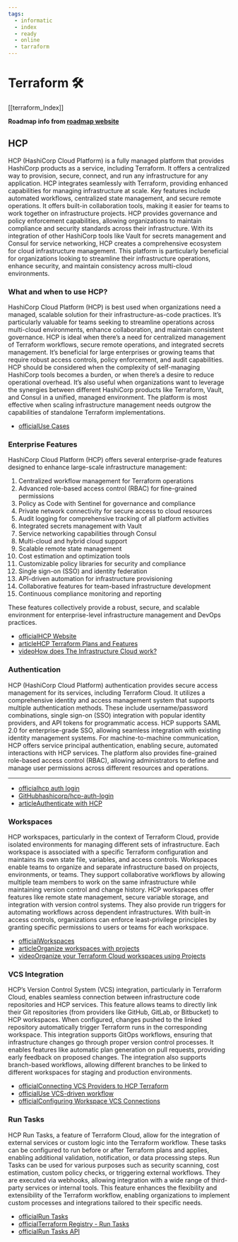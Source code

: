 ```yaml
---
tags:
  - informatic
  - index
  - ready
  - online
  - tarraform
---
```


# Terraform 🛠

[[terraform_Index]]

__Roadmap info from [roadmap website](https://roadmap.sh/terraform/)__

## HCP

HCP (HashiCorp Cloud Platform) is a fully managed platform that provides HashiCorp products as a service, including Terraform. It offers a centralized way to provision, secure, connect, and run any infrastructure for any application. HCP integrates seamlessly with Terraform, providing enhanced capabilities for managing infrastructure at scale. Key features include automated workflows, centralized state management, and secure remote operations. It offers built-in collaboration tools, making it easier for teams to work together on infrastructure projects. HCP provides governance and policy enforcement capabilities, allowing organizations to maintain compliance and security standards across their infrastructure. With its integration of other HashiCorp tools like Vault for secrets management and Consul for service networking, HCP creates a comprehensive ecosystem for cloud infrastructure management. This platform is particularly beneficial for organizations looking to streamline their infrastructure operations, enhance security, and maintain consistency across multi-cloud environments.

### What and when to use HCP?

HashiCorp Cloud Platform (HCP) is best used when organizations need a managed, scalable solution for their infrastructure-as-code practices. It’s particularly valuable for teams seeking to streamline operations across multi-cloud environments, enhance collaboration, and maintain consistent governance. HCP is ideal when there’s a need for centralized management of Terraform workflows, secure remote operations, and integrated secrets management. It’s beneficial for large enterprises or growing teams that require robust access controls, policy enforcement, and audit capabilities. HCP should be considered when the complexity of self-managing HashiCorp tools becomes a burden, or when there’s a desire to reduce operational overhead. It’s also useful when organizations want to leverage the synergies between different HashiCorp products like Terraform, Vault, and Consul in a unified, managed environment. The platform is most effective when scaling infrastructure management needs outgrow the capabilities of standalone Terraform implementations.

- [officialUse Cases](https://developer.hashicorp.com/terraform/intro/use-cases)

### Enterprise Features

HashiCorp Cloud Platform (HCP) offers several enterprise-grade features designed to enhance large-scale infrastructure management:

1. Centralized workflow management for Terraform operations
2. Advanced role-based access control (RBAC) for fine-grained permissions
3. Policy as Code with Sentinel for governance and compliance
4. Private network connectivity for secure access to cloud resources
5. Audit logging for comprehensive tracking of all platform activities
6. Integrated secrets management with Vault
7. Service networking capabilities through Consul
8. Multi-cloud and hybrid cloud support
9. Scalable remote state management
10. Cost estimation and optimization tools
11. Customizable policy libraries for security and compliance
12. Single sign-on (SSO) and identity federation
13. API-driven automation for infrastructure provisioning
14. Collaborative features for team-based infrastructure development
15. Continuous compliance monitoring and reporting

These features collectively provide a robust, secure, and scalable environment for enterprise-level infrastructure management and DevOps practices.

- [officialHCP Website](https://www.hashicorp.com/cloud)
- [articleHCP Terraform Plans and Features](https://developer.hashicorp.com/terraform/cloud-docs/overview)
- [videoHow does The Infrastructure Cloud work?](https://www.youtube.com/watch?v=zWWGsJrWj5E)

### Authentication

HCP (HashiCorp Cloud Platform) authentication provides secure access management for its services, including Terraform Cloud. It utilizes a comprehensive identity and access management system that supports multiple authentication methods. These include username/password combinations, single sign-on (SSO) integration with popular identity providers, and API tokens for programmatic access. HCP supports SAML 2.0 for enterprise-grade SSO, allowing seamless integration with existing identity management systems. For machine-to-machine communication, HCP offers service principal authentication, enabling secure, automated interactions with HCP services. The platform also provides fine-grained role-based access control (RBAC), allowing administrators to define and manage user permissions across different resources and operations.

---

- [officialhcp auth login](https://developer.hashicorp.com/hcp/docs/cli/commands/auth/login)
- [GitHubhashicorp/hcp-auth-login](https://github.com/hashicorp/hcp-auth-action)
- [articleAuthenticate with HCP](https://registry.terraform.io/providers/hashicorp/hcp/latest/docs/guides/auth)

### Workspaces

HCP workspaces, particularly in the context of Terraform Cloud, provide isolated environments for managing different sets of infrastructure. Each workspace is associated with a specific Terraform configuration and maintains its own state file, variables, and access controls. Workspaces enable teams to organize and separate infrastructure based on projects, environments, or teams. They support collaborative workflows by allowing multiple team members to work on the same infrastructure while maintaining version control and change history. HCP workspaces offer features like remote state management, secure variable storage, and integration with version control systems. They also provide run triggers for automating workflows across dependent infrastructures. With built-in access controls, organizations can enforce least-privilege principles by granting specific permissions to users or teams for each workspace.

- [officialWorkspaces](https://developer.hashicorp.com/terraform/cloud-docs/workspaces)
- [articleOrganize workspaces with projects](https://developer.hashicorp.com/terraform/tutorials/cloud/projects)
- [videoOrganize your Terraform Cloud workspaces using Projects](https://www.youtube.com/watch?v=J1T1tbU6wAU)

### VCS Integration

HCP’s Version Control System (VCS) integration, particularly in Terraform Cloud, enables seamless connection between infrastructure code repositories and HCP services. This feature allows teams to directly link their Git repositories (from providers like GitHub, GitLab, or Bitbucket) to HCP workspaces. When configured, changes pushed to the linked repository automatically trigger Terraform runs in the corresponding workspace. This integration supports GitOps workflows, ensuring that infrastructure changes go through proper version control processes. It enables features like automatic plan generation on pull requests, providing early feedback on proposed changes. The integration also supports branch-based workflows, allowing different branches to be linked to different workspaces for staging and production environments.

- [officialConnecting VCS Providers to HCP Terraform](https://developer.hashicorp.com/terraform/cloud-docs/vcs)
- [officialUse VCS-driven workflow](https://developer.hashicorp.com/terraform/tutorials/cloud-get-started/cloud-vcs-change)
- [officialConfiguring Workspace VCS Connections](https://developer.hashicorp.com/terraform/cloud-docs/workspaces/settings/vcs)

### Run Tasks

HCP Run Tasks, a feature of Terraform Cloud, allow for the integration of external services or custom logic into the Terraform workflow. These tasks can be configured to run before or after Terraform plans and applies, enabling additional validation, notification, or data processing steps. Run Tasks can be used for various purposes such as security scanning, cost estimation, custom policy checks, or triggering external workflows. They are executed via webhooks, allowing integration with a wide range of third-party services or internal tools. This feature enhances the flexibility and extensibility of the Terraform workflow, enabling organizations to implement custom processes and integrations tailored to their specific needs.

- [officialRun Tasks](https://developer.hashicorp.com/terraform/cloud-docs/workspaces/settings/run-tasks)
- [officialTerraform Registry - Run Tasks](https://registry.terraform.io/browse/run-tasks)
- [officialRun Tasks API](https://developer.hashicorp.com/terraform/cloud-docs/api-docs/run-tasks/run-tasks)
